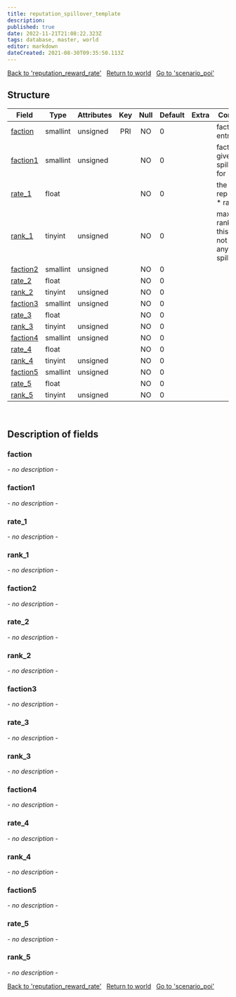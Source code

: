 ```yaml
---
title: reputation_spillover_template
description: 
published: true
date: 2022-11-21T21:08:22.323Z
tags: database, master, world
editor: markdown
dateCreated: 2021-08-30T09:35:50.113Z
---
```


<a href="https://trinitycore.info/en/database/master/world/reputation_reward_rate" class="mt-5 v-btn v-btn--depressed v-btn--flat v-btn--outlined theme--light v-size--default darkblue--text text--lighten-3"><span class="v-btn__content"><i aria-hidden="true" class="v-icon notranslate v-icon--left mdi mdi-arrow-left theme--light"></i><span>Back to 'reputation_reward_rate'</span></span></a>&nbsp;&nbsp;&nbsp;<a href="https://trinitycore.info/en/database/master/world/home" class="mt-5 v-btn v-btn--depressed v-btn--flat v-btn--outlined theme--light v-size--default darkblue--text text--lighten-3"><span class="v-btn__content"><i aria-hidden="true" class="v-icon notranslate v-icon--left mdi mdi-home-outline theme--light"></i><span>Return to world</span></span></a>&nbsp;&nbsp;&nbsp;<a href="https://trinitycore.info/en/database/master/world/scenario_poi" class="mt-5 v-btn v-btn--depressed v-btn--flat v-btn--outlined theme--light v-size--default darkblue--text text--lighten-3"><span class="v-btn__content"><span>Go to 'scenario_poi'</span><i aria-hidden="true" class="v-icon notranslate v-icon--right mdi mdi-arrow-right theme--light"></i></span></a>

## Structure

| Field | Type | Attributes | Key | Null | Default | Extra | Comment |
| --- | --- | --- | :---: | :---: | --- | --- | --- |
| [faction](#faction) | smallint | unsigned | PRI | NO | 0 |  | faction entry |
| [faction1](#faction1) | smallint | unsigned |  | NO | 0 |  | faction to give spillover for |
| [rate_1](#rate_1) | float |  |  | NO | 0 |  | the given rep points * rate |
| [rank_1](#rank_1) | tinyint | unsigned |  | NO | 0 |  | max rank,above this will not give any spillover |
| [faction2](#faction2) | smallint | unsigned |  | NO | 0 |  |  |
| [rate_2](#rate_2) | float |  |  | NO | 0 |  |  |
| [rank_2](#rank_2) | tinyint | unsigned |  | NO | 0 |  |  |
| [faction3](#faction3) | smallint | unsigned |  | NO | 0 |  |  |
| [rate_3](#rate_3) | float |  |  | NO | 0 |  |  |
| [rank_3](#rank_3) | tinyint | unsigned |  | NO | 0 |  |  |
| [faction4](#faction4) | smallint | unsigned |  | NO | 0 |  |  |
| [rate_4](#rate_4) | float |  |  | NO | 0 |  |  |
| [rank_4](#rank_4) | tinyint | unsigned |  | NO | 0 |  |  |
| [faction5](#faction5) | smallint | unsigned |  | NO | 0 |  |  |
| [rate_5](#rate_5) | float |  |  | NO | 0 |  |  |
| [rank_5](#rank_5) | tinyint | unsigned |  | NO | 0 |  |  |
&nbsp;
## Description of fields

### faction
*- no description -*
&nbsp;

### faction1
*- no description -*
&nbsp;

### rate_1
*- no description -*
&nbsp;

### rank_1
*- no description -*
&nbsp;

### faction2
*- no description -*
&nbsp;

### rate_2
*- no description -*
&nbsp;

### rank_2
*- no description -*
&nbsp;

### faction3
*- no description -*
&nbsp;

### rate_3
*- no description -*
&nbsp;

### rank_3
*- no description -*
&nbsp;

### faction4
*- no description -*
&nbsp;

### rate_4
*- no description -*
&nbsp;

### rank_4
*- no description -*
&nbsp;

### faction5
*- no description -*
&nbsp;

### rate_5
*- no description -*
&nbsp;

### rank_5
*- no description -*
&nbsp;

<a href="https://trinitycore.info/en/database/master/world/reputation_reward_rate" class="mt-5 v-btn v-btn--depressed v-btn--flat v-btn--outlined theme--light v-size--default darkblue--text text--lighten-3"><span class="v-btn__content"><i aria-hidden="true" class="v-icon notranslate v-icon--left mdi mdi-arrow-left theme--light"></i><span>Back to 'reputation_reward_rate'</span></span></a>&nbsp;&nbsp;&nbsp;<a href="https://trinitycore.info/en/database/master/world/home" class="mt-5 v-btn v-btn--depressed v-btn--flat v-btn--outlined theme--light v-size--default darkblue--text text--lighten-3"><span class="v-btn__content"><i aria-hidden="true" class="v-icon notranslate v-icon--left mdi mdi-home-outline theme--light"></i><span>Return to world</span></span></a>&nbsp;&nbsp;&nbsp;<a href="https://trinitycore.info/en/database/master/world/scenario_poi" class="mt-5 v-btn v-btn--depressed v-btn--flat v-btn--outlined theme--light v-size--default darkblue--text text--lighten-3"><span class="v-btn__content"><span>Go to 'scenario_poi'</span><i aria-hidden="true" class="v-icon notranslate v-icon--right mdi mdi-arrow-right theme--light"></i></span></a>

